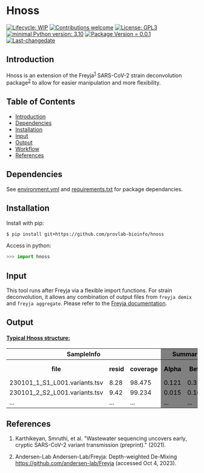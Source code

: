 
# Hnoss
 [![Lifecycle: WIP](https://img.shields.io/badge/lifecycle-WIP-yellow.svg)](https://lifecycle.r-lib.org/articles/stages.html#experimental) [![Contributions welcome](https://img.shields.io/badge/contributions-welcome-brightgreen.svg?style=flat)](https://github.com/provlab-bioinfo/hnoss/issues) [![License: GPL3](https://img.shields.io/badge/license-GPL3-lightgrey.svg)](https://www.gnu.org/licenses/gpl-3.0.en.html) [![minimal Python version: 3.10](https://img.shields.io/badge/Python-3.10-6666ff.svg)](https://www.python.org/) [![Package Version = 0.0.1](https://img.shields.io/badge/Package%20version-0.0.1-orange.svg?style=flat-square)](https://github.com/provlab-bioinfo/hnoss/blob/main/NEWS) [![Last-changedate](https://img.shields.io/badge/last%20change-2023--10--30-yellowgreen.svg)](https://github.com/provlab-bioinfo/hnoss/blob/main/NEWS)

## Introduction

Hnoss is an extension of the Freyja<sup>[1](#references)</sup> SARS-CoV-2 strain deconvolution package<sup>[2](#references)</sup> to allow for easier manipulation and more flexibility. 

## Table of Contents

- [Introduction](#introduction)
- [Dependencies](#dependencies)
- [Installation](#installation)
- [Input](#input)
- [Output](#output)
- [Workflow](#workflow)
- [References](#references)

## Dependencies

See [environment.yml](environment.yml) and [requirements.txt](requirements.txt) for package dependancies.

## Installation

Install with pip:

```bash
$ pip install git+https://github.com/provlab-bioinfo/hnoss
```

Access in python:

```python
>>> import hnoss
```

## Input
This tool runs after Freyja via a flexible import functions. For strain deconvolution, it allows any combination of output files from ```freyja demix``` and ```freyja aggregate```. Please refer to the [Freyja documentation](https://github.com/andersen-lab/Freyja).

## Output
#### <ins>Typical Hnoss structure:</ins>

<table>
<thead>
  <tr>
    <th colspan="3">SampleInfo</th>
    <th colspan="4"  bgcolor="gray"><font color="black">SummarizedLineages</font></th>
    <th colspan="4">RawLineages</th>
  </tr>
</thead>
<tbody>
  <tr>
    <th>file</th>
    <th>resid</th>
    <th>coverage</th>
    <th bgcolor="gray"><font color="black">Alpha</font></th>
    <th bgcolor="gray"><font color="black">Beta</font></th>
    <th bgcolor="gray"><font color="black">XBB* (XBB.X)</font></th>
    <th bgcolor="gray"><font color="black">...</font></th>
    <th>A.1</th>
    <th>BA.2.1</th>
    <th>XBB.1.11</th>
    <th>...</th>
  </tr>
  <tr>
    <td>230101_1_S1_L001.variants.tsv</td>
    <td>8.28</td>
    <td>98.475</td>
    <td bgcolor="gray"><font color="black">0.121</font></td>
    <td bgcolor="gray"><font color="black">0.312</font></td>
    <td bgcolor="gray"><font color="black">0.426</font></td>
    <td bgcolor="gray"><font color="black">...</font></td>
    <td>NA</td>
    <td>0.061</td>
    <td>0.678</td>
    <td>...</td>
  </tr>
  <tr>
    <td>230101_2_S2_L001.variants.tsv</td>
    <td>9.42</td>
    <td>99.234</td>
    <td bgcolor="gray"><font color="black">0.015</font></td>
    <td bgcolor="gray"><font color="black">0.168</font></td>
    <td bgcolor="gray"><font color="black">0.767</font></td>
    <td bgcolor="gray"><font color="black">...</font></td>
    <td>0.002</td>
    <td>0.007</td>
    <td>0.362</td>
    <td>...</td>
  </tr>
  <tr>
    <td>...</td>
    <td>...</td>
    <td>...</td>
    <td bgcolor= "gray"><font color="black">...</font></td>
    <td bgcolor= "gray"><font color="black">...</font></td>
    <td bgcolor= "gray"><font color="black">...</font></td>
    <td bgcolor= "gray"><font color="black">...</font></td>
    <td>...</td>
    <td>...</td>
    <td>...</td>
    <td>...</td>
  </tr>
</tbody>
</table>

## References

1. Karthikeyan, Smruthi, et al. "Wastewater sequencing uncovers early, cryptic SARS-CoV-2 variant transmission (preprint)." (2021).

2. Andersen-Lab Andersen-Lab/Freyja: Depth-weighted De-Mixing https://github.com/andersen-lab/Freyja (accessed Oct 4, 2023). 